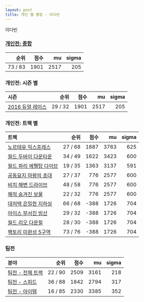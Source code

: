 ```yaml
---
layout: post
title: 개인 별 랭킹 - 이다빈
---
```


이다빈

### [개인전: 종합](../singles-full)

| 순위 | 점수 | mu | sigma |
|---:|---:|---:|---:|
| 73 / 83 | 1901 | 2517 | 205 |

### 개인전: 시즌 별

| 시즌 | 순위 | 점수 | mu | sigma |
|:---|---:|---:|---:|---:|
| [2016 듀얼 레이스](../s2016_1) | 29 / 32 | 1901 | 2517 | 205 |

### 개인전: 트랙 별

| 트랙 | 순위 | 점수 | mu | sigma |
|:---|---:|---:|---:|---:|
| [노르테유 익스프레스](../noex) | 27 / 68 | 1887 | 3763 | 625 |
| [월드 두바이 다운타운](../dubai) | 34 / 49 | 1622 | 3423 | 600 |
| [월드 파리 에펠탑 다이브](../eifel) | 19 / 35 | 1363 | 3137 | 591 |
| [공동묘지 마왕의 초대](../mawang) | 27 / 37 | 776 | 2577 | 600 |
| [비치 해변 드라이브](../haebyun) | 48 / 58 | 776 | 2577 | 600 |
| [해적 숨겨진 보물](../haesumbo) | 22 / 32 | 776 | 2577 | 600 |
| [대저택 은밀한 지하실](../jeotaek) | 66 / 68 | -388 | 1726 | 704 |
| [아이스 부서진 빙산](../boobing) | 29 / 32 | -388 | 1726 | 704 |
| [월드 리오 다운힐](../rio) | 28 / 30 | -388 | 1726 | 704 |
| [팩토리 미완성 5구역](../district5) | 73 / 76 | -388 | 1726 | 704 |

### 팀전

| 분야 | 순위 | 점수 | mu | sigma |
|:---|---:|---:|---:|---:|
| [팀전 - 전체 트랙](../team-full) | 22 / 90 | 2509 | 3161 | 218 |
| [팀전 - 스피드](../team-speed) | 36 / 88 | 1842 | 2794 | 317 |
| [팀전 - 아이템](../team-item) | 16 / 85 | 2330 | 3385 | 352 |
